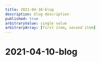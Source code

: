 ```yaml
---
title: 2021-04-10-blog
description: blog description
published: true
arbitraryValue: single value
arbitraryArray: [first item, second item]
---
```


# 2021-04-10-blog
